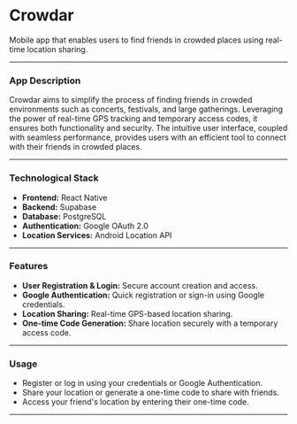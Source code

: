 # Crowdar

Mobile app that enables users to find friends in crowded places using real-time location sharing.

---

### App Description

Crowdar aims to simplify the process of finding friends in crowded environments such as concerts, festivals, and large gatherings. Leveraging the power of real-time GPS tracking and temporary access codes, it ensures both functionality and security. The intuitive user interface, coupled with seamless performance, provides users with an efficient tool to connect with their friends in crowded places.

---

### Technological Stack

- **Frontend:** React Native
- **Backend:** Supabase
- **Database:** PostgreSQL
- **Authentication:** Google OAuth 2.0
- **Location Services:** Android Location API

---

### Features

- **User Registration & Login:** Secure account creation and access.
- **Google Authentication:** Quick registration or sign-in using Google credentials.
- **Location Sharing:** Real-time GPS-based location sharing.
- **One-time Code Generation:** Share location securely with a temporary access code.

---

### Usage

- Register or log in using your credentials or Google Authentication.
- Share your location or generate a one-time code to share with friends.
- Access your friend's location by entering their one-time code.

---
